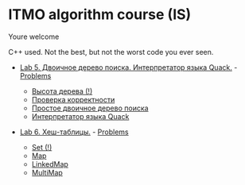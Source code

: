 # ITMO algorithm course (IS)

Youre welcome

C++ used. Not the best, but not the worst code you ever seen.

* [Lab 5. Двоичное дерево поиска. Интерпретатор языка Quack.](Lab5) - [Problems](http://neerc.ifmo.ru/teaching/is-algorithms/autumn/lab-5.pdf)
  * [Высота дерева (!)](Lab5/height.cpp)
  * [Проверка корректности](Lab5/is_bst.cpp)
  * [Простое двоичное дерево поиска](Lab5/bst.cpp)
  * [Интерпретатор языка Quack](Lab5/quack.cpp)
  
* [Lab 6. Хеш-таблицы.](Lab6) - [Problems](http://neerc.ifmo.ru/teaching/is-algorithms/autumn/lab-6.pdf)
  * [Set (!)](Lab6/set.cpp)
  * [Map](Lab6/map.cpp)
  * [LinkedMap](Lab6/linked_map.cpp)
  * [MultiMap](Lab6/multi_map.cpp)
